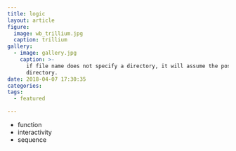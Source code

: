 ```yaml
---
title: logic
layout: article
figure:
  image: wb_trillium.jpg
  caption: trillium
gallery:
  - image: gallery.jpg
    caption: >-
      if file name does not specify a directory, it will assume the post
      directory.
date: 2018-04-07 17:30:35
categories:
tags:
  - featured

---
```

- function
- interactivity
- sequence
<!-- more -->
